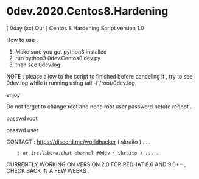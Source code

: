 # 0dev.2020.Centos8.Hardening

[ 0day (xc) Our ] Centos 8 Hardening Script version 1.0

How to use : 

1. Make sure you got python3 installed
2. run python3 0dev.Centos8.dev.py
3. than see 0dev.log


NOTE : please allow to the script to finished before canceling it , try to see 0dev.log while it running using tail -f /root/0dev.log

enjoy

Do not forget to change root and none root user password before reboot .

passwd root

passwd user


CONTACT : https://discord.me/worldhacker ( skraito ) ... .

        : or irc.libera.chat channel #0dev ( skraito ) ... .

CURRENTLY WORKING ON VERSION 2.0 FOR REDHAT 8.6 AND 9.0++ , CHECK BACK IN A FEW WEEKS . 
